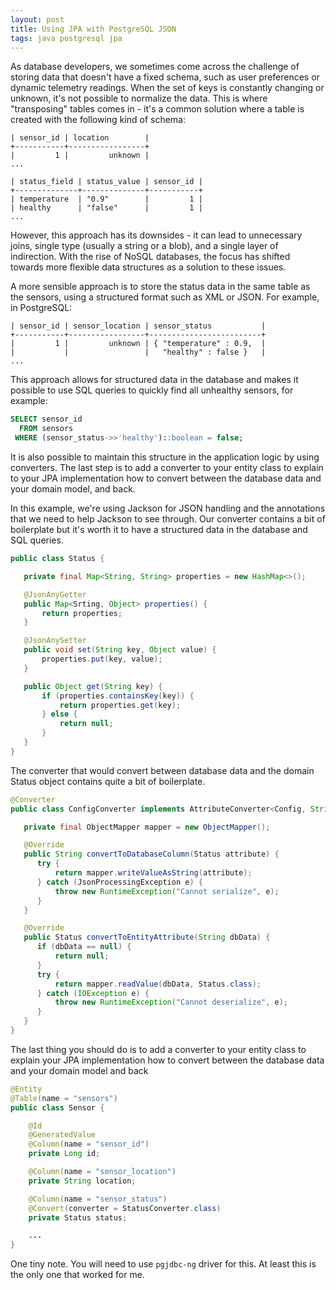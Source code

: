 ```yaml
---
layout: post
title: Using JPA with PostgreSQL JSON
tags: java postgresql jpa
---
```


As database developers, we sometimes come across the challenge of storing data that doesn't have a fixed schema, such as user preferences or dynamic telemetry readings. When the set of keys is constantly changing or unknown, it's not possible to normalize the data. This is where "transposing" tables comes in - it's a common solution where a table is created with the following kind of schema:

    | sensor_id | location        |
    +-----------+-----------------+
    |         1 |         unknown |
    ...

    | status_field | status_value | sensor_id |
    +--------------+--------------+-----------+
    | temperature  | "0.9"        |         1 |
    | healthy      | "false"      |         1 |
    ...

However, this approach has its downsides - it can lead to unnecessary joins, single type (usually a string or a blob), and a single layer of indirection. With the rise of NoSQL databases, the focus has shifted towards more flexible data structures as a solution to these issues.

A more sensible approach is to store the status data in the same table as the sensors, using a structured format such as XML or JSON. For example, in PostgreSQL:

    | sensor_id | sensor_location | sensor_status           |
    +-----------+-----------------+-------------------------+
    |         1 |         unknown | { "temperature" : 0.9,  |
    |           |                 |   "healthy" : false }   |
    ...

This approach allows for structured data in the database and makes it possible to use SQL queries to quickly find all unhealthy sensors, for example:

```sql
SELECT sensor_id
  FROM sensors
 WHERE (sensor_status->>'healthy')::boolean = false;
```

It is also possible to maintain this structure in the application logic by using converters. The last step is to add a converter to your entity class to explain to your JPA implementation how to convert between the database data and your domain model, and back.

In this example, we're using Jackson for JSON handling and the annotations that we need to help Jackson to see through. Our converter contains a bit of boilerplate but it's worth it to have a structured data in the database and SQL queries.

```java
public class Status {

   private final Map<String, String> properties = new HashMap<>();

   @JsonAnyGetter
   public Map<Srting, Object> properties() {
       return properties;
   }

   @JsonAnySetter
   public void set(String key, Object value) {
       properties.put(key, value);
   }

   public Object get(String key) {
       if (properties.containsKey(key)) {
           return properties.get(key);
       } else {
           return null;
       }
   }
}
```

The converter that would convert between database data and the domain Status object contains quite a bit of boilerplate.

```java
@Converter
public class ConfigConverter implements AttributeConverter<Config, String> {

   private final ObjectMapper mapper = new ObjectMapper();

   @Override
   public String convertToDatabaseColumn(Status attribute) {
      try {
          return mapper.writeValueAsString(attribute);
      } catch (JsonProcessingException e) {
          throw new RuntimeException("Cannot serialize", e);
      }
   }

   @Override
   public Status convertToEntityAttribute(String dbData) {
      if (dbData == null) {
          return null;
      }
      try {
          return mapper.readValue(dbData, Status.class);
      } catch (IOException e) {
          throw new RuntimeException("Cannot deserialize", e);
      }
   }
}
```

The last thing you should do is to add a converter to your entity class to explain your JPA implementation how to convert between the database data and your domain model and back

```java
@Entity
@Table(name = "sensors")
public class Sensor {

    @Id
    @GeneratedValue
    @Column(name = "sensor_id")
    private Long id;

    @Column(name = "sensor_location")
    private String location;

    @Column(name = "sensor_status")
    @Convert(converter = StatusConverter.class)
    private Status status;

    ...
}
```

One tiny note. You will need to use `pgjdbc-ng` driver for this. At least this is the only one that worked for me.
